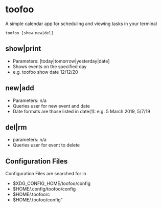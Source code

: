 # toofoo

A simple calendar app for scheduling and viewing tasks in your terminal

	toofoo [show|new|del]

## show|print

* Parameters: [today|tomorrow|yesterday|date]
* Shows events on the specified day
* e.g. toofoo show date 12/12/20
  
## new|add
* Parameters: n/a
* Queries user for new event and date
* Date formats are those listed in date(1): e.g. 5 March 2019, 5/7/19
                  
## del|rm
* parameters: n/a
* Queries user for event to delete

## Configuration Files

Configuration Files are searched for in 

* $XDG\_CONFIG\_HOME/toofoo/config
* $HOME/.config/toofoo/config
* $HOME/.toofoorc
* $HOME/.toofoo/config"
